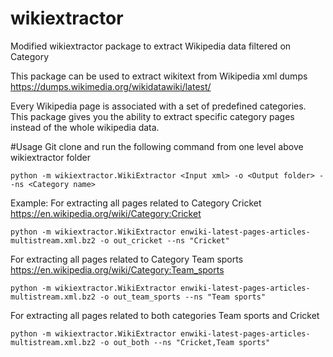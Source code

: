 # wikiextractor
Modified wikiextractor package to extract Wikipedia data filtered on Category


This package can be used to extract wikitext from Wikipedia xml dumps https://dumps.wikimedia.org/wikidatawiki/latest/

Every Wikipedia page is associated with a set of predefined categories. 
This package gives you the ability to extract specific category pages instead of the whole wikipedia data.

#Usage
Git clone and run the following command from one level above wikiextractor folder

	python -m wikiextractor.WikiExtractor <Input xml> -o <Output folder> --ns <Category name>

Example:
For extracting all pages related to Category Cricket https://en.wikipedia.org/wiki/Category:Cricket

	python -m wikiextractor.WikiExtractor enwiki-latest-pages-articles-multistream.xml.bz2 -o out_cricket --ns "Cricket"

For extracting all pages related to Category Team sports https://en.wikipedia.org/wiki/Category:Team_sports

	python -m wikiextractor.WikiExtractor enwiki-latest-pages-articles-multistream.xml.bz2 -o out_team_sports --ns "Team sports"
	
For extracting all pages related to both categories Team sports and Cricket  

	python -m wikiextractor.WikiExtractor enwiki-latest-pages-articles-multistream.xml.bz2 -o out_both --ns "Cricket,Team sports"	